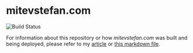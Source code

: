 # mitevstefan.com
![Build Status](https://github.com/mrmitew/mrmitew.github.io/actions/workflows/deploy-site.yml/badge.svg)

For information about this repository or how _mitevstefan.com_ was built and being deployed, please refer to my [article](https://mitevstefan.com/articles/how-i-changed-travis-ci-with-github-actions-to-build-my-website/) or [this markdown file](https://github.com/mrmitew/mrmitew.github.io/blob/release/_content/_articles/How%20I%20changed%20Travis%20CI%20with%20Github%20Actions%20to%20build%20my%20website.md).